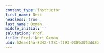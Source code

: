 ```yaml
---
content_type: instructor
first_name: Neri
headless: true
last_name: Oxman
middle_initial: ''
salutation: Prof.
title: Prof. Neri Oxman
uid: 52eae14a-8342-ff81-ff93-0306309ddd2b
---
```

